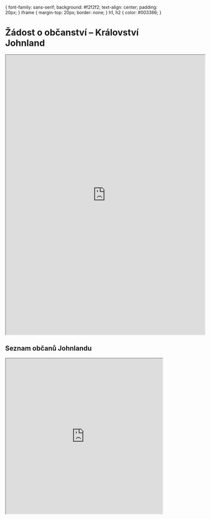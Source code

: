  { font-family: sans-serif; background: #f2f2f2; text-align: center; padding: 20px; }
    iframe { margin-top: 20px; border: none; }
    h1, h2 { color: #003366; }
  </style>
</head>
<body>
  <h1>Žádost o občanství – Království Johnland</h1>

  <!-- FORMULÁŘ -->
  <iframe src="https://docs.google.com/forms/d/e/1FAIpQLScPQ2dTcwUmM3wfzNC8znQ4xfpfGtyyMlPLzQN3H1c4sVSX6g/viewform?embedded=true"
          width="640" height="900"></iframe>

  <h2>Seznam občanů Johnlandu</h2>

  <!-- TABULKA -->
  <iframe src="https://docs.google.com/spreadsheets/d/1NuaXMdzKOlcK21qGuvNgEUc7RzGHsBkJIK_8eCq5ILo/gviz/tq?tqx=out:html"
          width="100%" height="500"></iframe>
</body>
</html>
